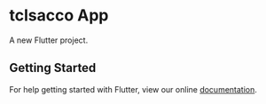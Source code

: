 # tclsacco App

A new Flutter project.

## Getting Started

For help getting started with Flutter, view our online
[documentation](https://flutter.io/).
